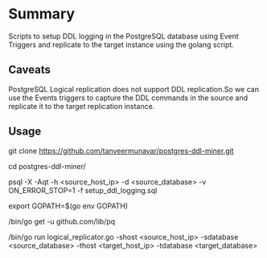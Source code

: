 # Summary
Scripts to setup DDL logging in the PostgreSQL database using Event Triggers and replicate to the target instance using the golang script.

## Caveats 
PostgreSQL Logical replication does not support DDL replication.So we can use the Events triggers to capture the DDL commands in the source and replicate it to the target replication instance. 

## Usage
git clone https://github.com/tanveermunavar/postgres-ddl-miner.git

cd postgres-ddl-miner/

psql -X -Aqt -h <source_host_ip> -d <source_database> -v ON_ERROR_STOP=1 -f setup_ddl_logging.sql

export GOPATH=\$(go env GOPATH)

/bin/go get -u github.com/lib/pq

/bin/go run logical_replicator.go -shost <source_host_ip> -sdatabase <source_database> -thost <target_host_ip> -tdatabase <target_database>
